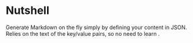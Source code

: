 # Nutshell
Generate Markdown on the fly simply by defining your content in JSON. Relies on the text of the key/value pairs, so no need to learn . 


